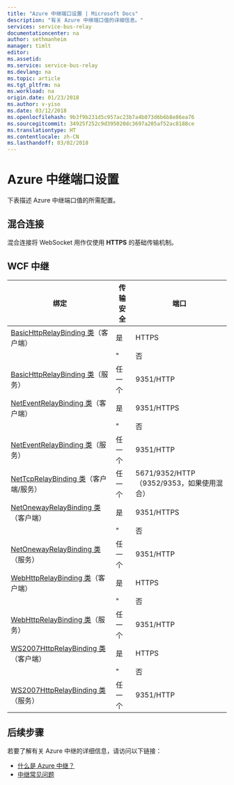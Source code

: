```yaml
---
title: "Azure 中继端口设置 | Microsoft Docs"
description: "有关 Azure 中继端口值的详细信息。"
services: service-bus-relay
documentationcenter: na
author: sethmanheim
manager: timlt
editor: 
ms.assetid: 
ms.service: service-bus-relay
ms.devlang: na
ms.topic: article
ms.tgt_pltfrm: na
ms.workload: na
origin.date: 01/23/2018
ms.author: v-yiso
ms.date: 03/12/2018
ms.openlocfilehash: 9b3f9b231d5c957ac23b7a4b073d6b6b8e86ea76
ms.sourcegitcommit: 34925f252c9d395020dc3697a205af52ac8188ce
ms.translationtype: HT
ms.contentlocale: zh-CN
ms.lasthandoff: 03/02/2018
---
```

# <a name="azure-relay-port-settings"></a>Azure 中继端口设置

下表描述 Azure 中继端口值的所需配置。

## <a name="hybrid-connections"></a>混合连接
混合连接将 WebSocket 用作仅使用 **HTTPS** 的基础传输机制。 

## <a name="wcf-relays"></a>WCF 中继
  
|绑定|传输安全|端口|  
|-------------|------------------------|----------|  
|[BasicHttpRelayBinding 类](/dotnet/api/microsoft.servicebus.basichttprelaybinding)（客户端）|是|HTTPS| 
| |" |否|HTTP|  
|[BasicHttpRelayBinding 类](/dotnet/api/microsoft.servicebus.basichttprelaybinding)（服务）|任一个|9351/HTTP|  
|[NetEventRelayBinding 类](/dotnet/api/microsoft.servicebus.neteventrelaybinding)（客户端）|是|9351/HTTPS|  
||" |否|9350/HTTP|  
|[NetEventRelayBinding 类](/dotnet/api/microsoft.servicebus.neteventrelaybinding)（服务）|任一个|9351/HTTP|  
|[NetTcpRelayBinding 类](/dotnet/api/microsoft.servicebus.nettcprelaybinding)（客户端/服务）|任一个|5671/9352/HTTP（9352/9353，如果使用混合）|  
|[NetOnewayRelayBinding 类](/dotnet/api/microsoft.servicebus.netonewayrelaybinding)（客户端）|是|9351/HTTPS|  
||" |否|9350/HTTP|  
|[NetOnewayRelayBinding 类](/dotnet/api/microsoft.servicebus.netonewayrelaybinding)（服务）|任一个|9351/HTTP|  
|[WebHttpRelayBinding 类](/dotnet/api/microsoft.servicebus.webhttprelaybinding)（客户端）|是|HTTPS|  
||" |否|HTTP|  
|[WebHttpRelayBinding 类](/dotnet/api/microsoft.servicebus.webhttprelaybinding)（服务）|任一个|9351/HTTP|  
|[WS2007HttpRelayBinding 类](/dotnet/api/microsoft.servicebus.ws2007httprelaybinding)（客户端）|是|HTTPS|  
||" |否|HTTP|  
|[WS2007HttpRelayBinding 类](/dotnet/api/microsoft.servicebus.ws2007httprelaybinding)（服务）|任一个|9351/HTTP|

## <a name="next-steps"></a>后续步骤
若要了解有关 Azure 中继的详细信息，请访问以下链接：
* [什么是 Azure 中继？](./relay-what-is-it.md)
* [中继常见问题](./relay-faq.md)


<!--Update_Description:update meta properties only-->
